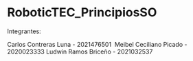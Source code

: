 # RoboticTEC_PrincipiosSO

Integrantes:

Carlos Contreras Luna - 2021476501 
Meibel Ceciliano Picado - 2020023333
Ludwin Ramos Briceño - 2021032537
